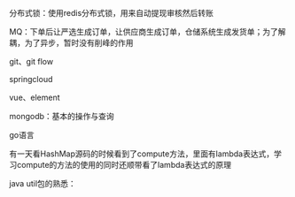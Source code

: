 分布式锁：使用redis分布式锁，用来自动提现审核然后转账

MQ：下单后让严选生成订单，让供应商生成订单，仓储系统生成发货单；为了解耦，为了异步，暂时没有削峰的作用

git、git flow

springcloud

vue、element

mongodb：基本的操作与查询

go语言

有一天看HashMap源码的时候看到了compute方法，里面有lambda表达式，学习compute的方法的使用的同时还顺带看了lambda表达式的原理

java util包的熟悉：